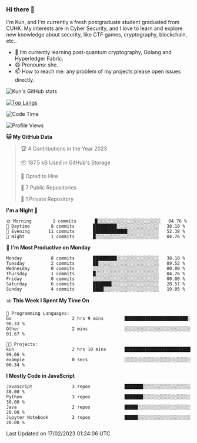 ### Hi there 👋
I'm Kun, and I'm currently a fresh postgraduate student graduated from CUHK. My interests are in Cyber Security, and I love to learn and explore new knowledge about security, like CTF games, cryptography, blockchain, etc..

- 🌱 I’m currently learning post-quantum cryptography, Golang and Hyperledger Fabric.
- 😄 Pronouns: she.
- 📫 How to reach me: any problem of my projects please open issues directly. 

<!--
**WK-ING/WK-ING** is a ✨ _special_ ✨ repository because its `README.md` (this file) appears on your GitHub profile.

Here are some ideas to get you started:

- 🔭 I’m currently working on ...
- 🌱 I’m currently learning ...
- 👯 I’m looking to collaborate on ...
- 🤔 I’m looking for help with ...
- 💬 Ask me about ...
- 📫 How to reach me: ...
- 😄 Pronouns: ...
- ⚡ Fun fact: ...
-->
![Kun's GitHub stats](https://github-readme-stats.vercel.app/api?username=WK-ING&show_icons=true&theme=radical)

[![Top Langs](https://github-readme-stats.vercel.app/api/top-langs/?username=WK-ING&layout=compact)](https://github.com/anuraghazra/github-readme-stats)

<!--START_SECTION:waka-->
![Code Time](http://img.shields.io/badge/Code%20Time-2%20hrs%2020%20mins-blue)

![Profile Views](http://img.shields.io/badge/Profile%20Views-15-blue)

**🐱 My GitHub Data** 

> 🏆 4 Contributions in the Year 2023
 > 
> 📦 187.5 kB Used in GitHub's Storage 
 > 
> 💼 Opted to Hire
 > 
> 📜 7 Public Repositories 
 > 
> 🔑 1 Private Repository 
 > 
**I'm a Night 🦉** 

```text
🌞 Morning        1 commits       █░░░░░░░░░░░░░░░░░░░░░░░░   04.76 % 
🌆 Daytime        8 commits       █████████░░░░░░░░░░░░░░░░   38.10 % 
🌃 Evening       11 commits       █████████████░░░░░░░░░░░░   52.38 % 
🌙 Night          1 commits       █░░░░░░░░░░░░░░░░░░░░░░░░   04.76 % 

```
📅 **I'm Most Productive on Monday** 

```text
Monday           8 commits       █████████░░░░░░░░░░░░░░░░   38.10 % 
Tuesday          2 commits       ██░░░░░░░░░░░░░░░░░░░░░░░   09.52 % 
Wednesday        0 commits       ░░░░░░░░░░░░░░░░░░░░░░░░░   00.00 % 
Thursday         1 commits       █░░░░░░░░░░░░░░░░░░░░░░░░   04.76 % 
Friday           0 commits       ░░░░░░░░░░░░░░░░░░░░░░░░░   00.00 % 
Saturday         6 commits       ███████░░░░░░░░░░░░░░░░░░   28.57 % 
Sunday           4 commits       ████░░░░░░░░░░░░░░░░░░░░░   19.05 % 

```


📊 **This Week I Spent My Time On** 

```text
💬 Programming Languages: 
Go                       2 hrs 9 mins        ████████████████████████░   98.33 % 
Other                    2 mins              ░░░░░░░░░░░░░░░░░░░░░░░░░   01.67 % 

🐱‍💻 Projects: 
kun                      2 hrs 10 mins       █████████████████████████   99.66 % 
example                  0 secs              ░░░░░░░░░░░░░░░░░░░░░░░░░   00.34 % 

```

**I Mostly Code in JavaScript** 

```text
JavaScript               3 repos             ███████░░░░░░░░░░░░░░░░░░   30.00 % 
Python                   3 repos             ███████░░░░░░░░░░░░░░░░░░   30.00 % 
Java                     2 repos             █████░░░░░░░░░░░░░░░░░░░░   20.00 % 
Jupyter Notebook         2 repos             █████░░░░░░░░░░░░░░░░░░░░   20.00 % 

```



 Last Updated on 17/02/2023 01:24:06 UTC
<!--END_SECTION:waka-->
